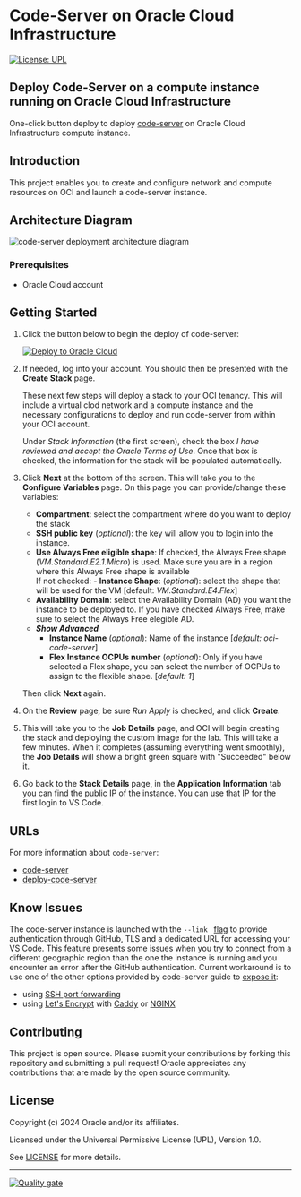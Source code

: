 # Code-Server on Oracle Cloud Infrastructure 

[![License: UPL](https://img.shields.io/badge/license-UPL-green)](https://img.shields.io/badge/license-UPL-green) 


## Deploy Code-Server on a compute instance running on Oracle Cloud Infrastructure 

One-click button deploy to deploy [code-server](https://github.com/cdr/code-server) on Oracle Cloud Infrastructure compute instance.

## Introduction
This project enables you to create and configure network and compute resources on OCI and launch a code-server instance.

## Architecture Diagram

![code-server deployment architecture diagram](docs/images/tf-code-server.png)

### Prerequisites
- Oracle Cloud account

## Getting Started

1. Click the button below to begin the deploy of code-server:
    
    <a href="https://cloud.oracle.com/resourcemanager/stacks/create?region=home&zipUrl=https://github.com/oracle-devrel/terraform-oci-code-server/releases/latest/download/oci-deploy-code-server-latest.zip" target="_blank"><img src="https://oci-resourcemanager-plugin.plugins.oci.oraclecloud.com/latest/deploy-to-oracle-cloud.svg" alt="Deploy to Oracle Cloud"/></a>

2. If needed, log into your account. You should then be presented with the **Create Stack** page. 
    
    These next few steps will deploy a stack to your OCI tenancy. This will include a virtual clod network and a compute instance and the necessary configurations to deploy and run code-server from within your OCI account.

    Under *Stack Information* (the first screen), check the box *I have reviewed and accept the Oracle Terms of Use*. Once that box is checked, the information for the stack will be populated automatically.
    
3. Click **Next** at the bottom of the screen. This will take you to the **Configure Variables** page. On this page you can provide/change these variables: 
    - **Compartment**: select the compartment where do you want to deploy the stack
    - **SSH public key** (_optional_): the key will allow you to login into the instance. 
    - **Use Always Free eligible shape**: 
        If checked, the Always Free shape (_VM.Standard.E2.1.Micro_) is used. Make sure you are in a region where this Always Free shape is available  
        If not checked:
            - **Instance Shape**: (_optional_): select the shape that will be used for the VM [default: _VM.Standard.E4.Flex_]
    - **Availability Domain**: select the Availability Domain (AD) you want the instance to be deployed to. If you have checked Always Free, make sure to select the Always Free elegible AD. 
    - ***Show Advanced***
        - **Instance Name** (_optional_): Name of the instance [_default: oci-code-server_]
        - **Flex Instance OCPUs number** (_optional_): Only if you have selected a Flex shape, you can select the number of OCPUs to assign to the flexible shape. [_default: 1_]  
    


    Then click **Next** again.

4. On the **Review** page, be sure *Run Apply* is checked, and click **Create**.

5. This will take you to the **Job Details** page, and OCI will begin creating the stack and deploying the custom image for the lab. This will take a few minutes. When it completes (assuming everything went smoothly), the **Job Details** will show a bright green square with "Succeeded" below it.

6. Go back to the **Stack Details** page, in the **Application Information** tab you can find the public IP of the instance. You can use that IP for the first login to VS Code.
    

## URLs
For more information about `code-server`: 
* [code-server](https://github.com/coder/code-server)
* [deploy-code-server](https://github.com/coder/deploy-code-server)

## Know Issues
The code-server instance is launched with the `--link ` [flag](https://coder.com/docs/code-server/latest/link) to provide  authentication through GitHub, TLS and a dedicated URL for accessing your VS Code. This feature presents some issues when you try to connect from a different geographic region than the one the instance is running and you encounter an error after the GitHub authentication. Current workaround is to use one of the other options provided by code-server guide to [expose it](https://github.com/coder/code-server/blob/main/docs/guide.md#expose-code-server): 
- using [SSH port forwarding](https://github.com/coder/code-server/blob/main/docs/guide.md#port-forwarding-via-ssh)
- using [Let's Encrypt](https://letsencrypt.org/) with [Caddy](https://github.com/coder/code-server/blob/main/docs/guide.md#using-lets-encrypt-with-caddy) or [NGINX](https://github.com/coder/code-server/blob/main/docs/guide.md#using-lets-encrypt-with-nginx)

## Contributing
This project is open source.  Please submit your contributions by forking this repository and submitting a pull request!  Oracle appreciates any contributions that are made by the open source community.

## License
Copyright (c) 2024 Oracle and/or its affiliates.

Licensed under the Universal Permissive License (UPL), Version 1.0.

See [LICENSE](LICENSE.txt) for more details.

---


[![Quality gate](https://sonarcloud.io/api/project_badges/quality_gate?project=oracle-devrel_terraform-oci-code-server)](https://sonarcloud.io/dashboard?id=oracle-devrel_terraform-oci-code-server)

